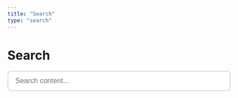 ```yaml
---
title: "Search"
type: "search"
---
```


# Search

<div id="search-container">
  <input type="search" id="search-input" placeholder="Search content..." aria-label="Search">
  <div id="search-results"></div>
</div>

<script>
(function() {
  let searchData = null;
  let searchInput = document.getElementById('search-input');
  let searchResults = document.getElementById('search-results');
  
  // Load search data when first needed
  async function loadSearchData() {
    if (searchData) return searchData;
    
    try {
      const response = await fetch('/search-index.json');
      searchData = await response.json();
      console.log(`Loaded ${searchData.length} pages for search`);
      return searchData;
    } catch (error) {
      console.error('Failed to load search index:', error);
      return [];
    }
  }
  
  // Simple search function
  function performSearch(query) {
    if (!query || query.length < 2) {
      searchResults.innerHTML = '';
      return;
    }
    
    const results = searchData.filter(page => {
      const searchText = (page.title + ' ' + page.content + ' ' + page.summary).toLowerCase();
      return searchText.includes(query.toLowerCase());
    });
    
    displayResults(results, query);
  }
  
  // Display search results
  function displayResults(results, query) {
    if (results.length === 0) {
      searchResults.innerHTML = '<p>No results found.</p>';
      return;
    }
    
    const html = results.slice(0, 10).map(page => `
      <div style="margin-bottom: 20px; padding: 15px; border: 1px solid #ddd; border-radius: 5px;">
        <h3><a href="${page.url}">${page.title}</a></h3>
        <p><strong>${page.section}</strong> • ${page.date}</p>
        <p>${page.summary || page.content.substring(0, 200) + '...'}</p>
      </div>
    `).join('');
    
    searchResults.innerHTML = `<h3>Found ${results.length} results:</h3>` + html;
  }
  
  // Check for URL query parameter
  const urlParams = new URLSearchParams(window.location.search);
  const initialQuery = urlParams.get('q');
  
  if (initialQuery) {
    searchInput.value = initialQuery;
    loadSearchData().then(() => performSearch(initialQuery));
  }
  
  // Search on input
  searchInput.addEventListener('input', async (e) => {
    await loadSearchData();
    performSearch(e.target.value);
  });
  
  // Load data on first focus for better performance
  searchInput.addEventListener('focus', loadSearchData, { once: true });
})();
</script>

<style>
#search-container {
  max-width: 800px;
  margin: 0 auto;
}

#search-input {
  width: 100%;
  padding: 12px 16px;
  font-size: 16px;
  border: 2px solid #ddd;
  border-radius: 8px;
  margin-bottom: 20px;
}

#search-input:focus {
  outline: none;
  border-color: #007cba;
}

#search-results h3 a {
  color: #007cba;
  text-decoration: none;
}

#search-results h3 a:hover {
  text-decoration: underline;
}
</style>